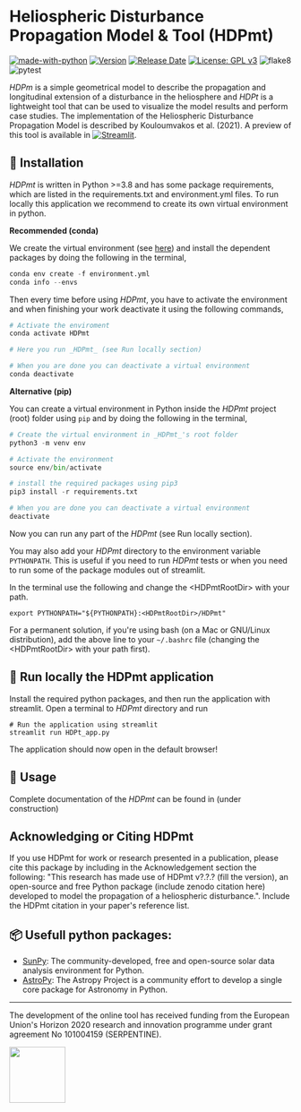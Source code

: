 # Heliospheric Disturbance Propagation Model & Tool (HDPmt)

[![made-with-python](https://img.shields.io/badge/Made%20with-Python-1f425f.svg)](https://www.python.org/)
[![Version](https://img.shields.io/github/v/release/AthKouloumvakos/HDPmt)](https://github.com/AthKouloumvakos/HDPmt/releases)
[![Release Date](https://img.shields.io/github/release-date/AthKouloumvakos/HDPmt)](https://github.com/AthKouloumvakos/HDPmt/releases)
[![License: GPL v3](https://img.shields.io/badge/License-GPL%20v3-blue.svg)](https://www.gnu.org/licenses/gpl-3.0)
![flake8](https://github.com/AthKouloumvakos/HDPmt/actions/workflows/flake8.yml/badge.svg)
![pytest](https://github.com/AthKouloumvakos/HDPmt/actions/workflows/pytest.yml/badge.svg)

_HDPm_ is a simple geometrical model to describe the propagation and longitudinal extension of a disturbance
in the heliosphere and _HDPt_ is a lightweight tool that can be used to visualize the model results and perform
case studies. The implementation of the Heliospheric Disturbance Propagation Model is described by Kouloumvakos et al. (2021).
A preview of this tool is available in [![Streamlit](https://static.streamlit.io/badges/streamlit_badge_black_white.svg)](https://hdpm-tool.streamlitapp.com).

## 💾 Installation

_HDPmt_ is written in Python >=3.8 and has some package requirements, which are listed in the requirements.txt and environment.yml files.
To run locally this application we recommend to create its own virtual environment in python.

**Recommended (conda)**

We create the virtual environment (see [here](https://conda.io/projects/conda/en/latest/user-guide/tasks/manage-environments.html)) and install the dependent packages by doing the following in the terminal,

```python
conda env create -f environment.yml
conda info --envs
```

Then every time before using _HDPmt_, you have to activate the environment and when finishing your work deactivate it using the following commands,

```python
# Activate the enviroment
conda activate HDPmt

# Here you run _HDPmt_ (see Run locally section)

# When you are done you can deactivate a virtual environment
conda deactivate
```

**Alternative (pip)**

You can create a virtual environment in Python inside the _HDPmt_ project (root) folder using ```pip``` and by doing the following in the terminal,

```python
# Create the virtual environment in _HDPmt_'s root folder
python3 -m venv env

# Activate the environment
source env/bin/activate

# install the required packages using pip3
pip3 install -r requirements.txt

# When you are done you can deactivate a virtual environment
deactivate
```

Now you can run any part of the _HDPmt_ (see Run locally section).

You may also add your _HDPmt_ directory to the environment variable ```PYTHONPATH```. This is useful if you need to run _HDPmt_ tests or when you need to run some of the package modules out of streamlit.

In the terminal use the following and change the \<HDPmtRootDir\> with your path.

```
export PYTHONPATH="${PYTHONPATH}:<HDPmtRootDir>/HDPmt"
```

For a permanent solution, if you're using bash (on a Mac or GNU/Linux distribution), add the above line to your ```~/.bashrc``` file (changing the \<HDPmtRootDir\> with your path first).

## 🐾 Run locally the HDPmt application

Install the required python packages, and then run the application with streamlit. Open a terminal to _HDPmt_ directory and run

```
# Run the application using streamlit
streamlit run HDPt_app.py
```
The application should now open in the default browser!

## 📙 Usage

Complete documentation of the _HDPmt_ can be found in (under construction)

## Acknowledging or Citing HDPmt

If you use HDPmt for work or research presented in a publication, please cite this package by including in the Acknowledgement section the following: "This research has made use of HDPmt v?.?.? (fill the version), an open-source and free Python package (include zenodo citation here) developed to model the propagation of a heliospheric disturbance.". Include the HDPmt citation in your paper's reference list.

## 📦 Usefull python packages:

- [SunPy](https://sunpy.org/): The community-developed, free and open-source solar data analysis environment for Python.
- [AstroPy](https://www.astropy.org/): The Astropy Project is a community effort to develop a single core package for Astronomy in Python.

-----

The development of the online tool has received funding from the European Union's Horizon 2020 research and innovation programme under grant agreement No 101004159 (SERPENTINE).

[<img src="https://serpentine-h2020.eu/wp-content/uploads/2021/02/SERPENTINE_logo_new.png" height="100">](https://serpentine-h2020.eu)
